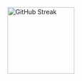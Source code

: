 
  <!-- GitHub Streak -->
  <img 
    src="https://github-readme-streak-stats-theta-hazel.vercel.app?user=ritesh355&theme=tokyonight&hide_border=true" 
    alt="GitHub Streak" 
    height="150" 
  />
</p>

